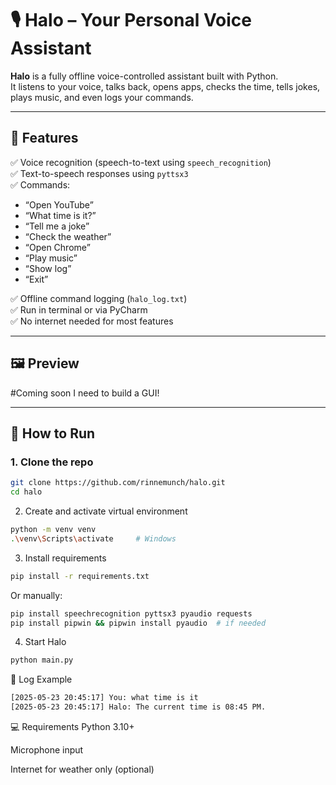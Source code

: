 # 🎙️ Halo – Your Personal Voice Assistant

**Halo** is a fully offline voice-controlled assistant built with Python.  
It listens to your voice, talks back, opens apps, checks the time, tells jokes, plays music, and even logs your commands.

---

## 🧠 Features

✅ Voice recognition (speech-to-text using `speech_recognition`)  
✅ Text-to-speech responses using `pyttsx3`  
✅ Commands:
- “Open YouTube”
- “What time is it?”
- “Tell me a joke”
- “Check the weather”
- “Open Chrome”
- “Play music”
- “Show log”
- “Exit”

✅ Offline command logging (`halo_log.txt`)  
✅ Run in terminal or via PyCharm  
✅ No internet needed for most features  

---

## 🖼️ Preview

#Coming soon I need to build a GUI!

---

## 🚀 How to Run

### 1. Clone the repo

```bash
git clone https://github.com/rinnemunch/halo.git
cd halo
```` 
2. Create and activate virtual environment 
```bash
python -m venv venv
.\venv\Scripts\activate     # Windows
````  

3. Install requirements
```bash
pip install -r requirements.txt
````   

Or manually:  
```bash
pip install speechrecognition pyttsx3 pyaudio requests
pip install pipwin && pipwin install pyaudio  # if needed
````    
4. Start Halo 
```bash
python main.py
````    

📂 Log Example 
```bash
[2025-05-23 20:45:17] You: what time is it
[2025-05-23 20:45:17] Halo: The current time is 08:45 PM.
````    

💻 Requirements 
Python 3.10+

Microphone input

Internet for weather only (optional)

